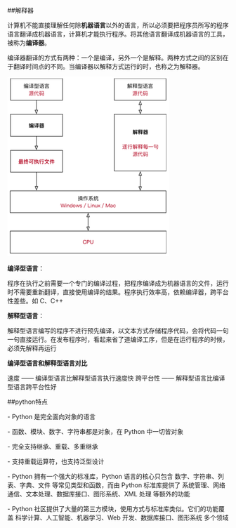 ##解释器

计算机不能直接理解任何除**机器语言**以外的语言，所以必须要把程序员所写的程序语言翻译成机器语言，计算机才能执行程序。将其他语言翻译成机器语言的工具，被称为**编译器**。

编译器翻译的方式有两种：一个是编译，另外一个是解释。两种方式之间的区别在于翻译时间点的不同。当编译器以解释方式运行的时，也称之为解释器。

![image-20220427202225426](python.assets/image-20220427202225426.png)

**编译型语言**：

程序在执行之前需要一个专门的编译过程，把程序编译成为机器语言的文件，运行时不需要重新翻译，直接使用编译的结果。程序执行效率高，依赖编译器，跨平台性差些。如 C、C++

**解释型语言**：

解释型语言编写的程序不进行预先编译，以文本方式存储程序代码，会将代码一句一句直接运行。在发布程序时，看起来省了道编译工序，但是在运行程序的时候，必须先解释再运行

**编译型语言和解释型语言对比**

速度 —— 编译型语言比解释型语言执行速度快
跨平台性 —— 解释型语言比编译型语言跨平台性好



##python特点

\- Python 是完全面向对象的语言

\- 函数、模块、数字、字符串都是对象，在 Python 中一切皆对象

\- 完全支持继承、重载、多重继承

\- 支持重载运算符，也支持泛型设计



\- Python 拥有一个强大的标准库，Python 语言的核心只包含 数字、字符串、列表、字典、文件 等常见类型和函数，而由 Python 标准库提供了 系统管理、网络通信、文本处理、数据库接口、图形系统、XML 处理 等额外的功能



\- Python 社区提供了大量的第三方模块，使用方式与标准库类似。它们的功能覆盖 科学计算、人工智能、机器学习、Web 开发、数据库接口、图形系统 多个领域